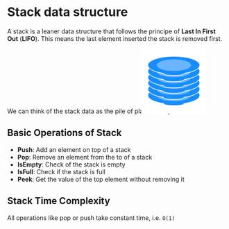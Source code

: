 # Stack data structure

A stack is a leaner data structure that follows the principe of **Last In First Out** (**LIFO**). This means the last element inserted the stack is removed first.

We can think of the stack data as the pile of plates on top of another.
<img alt="img.png" height="150" src="IMG_7316.WEBP" width="150" style="margin-left: -150px"/>

## Basic Operations of Stack

- **Push**: Add an element on top of a stack
- **Pop**: Remove an element from the to of a stack
- **IsEmpty**: Check of the stack is empty
- **IsFull**: Check if the stack is full 
- **Peek**: Get the value of the top element without removing it

## Stack Time Complexity 
All operations like pop or push take constant time, i.e. `O(1)`





